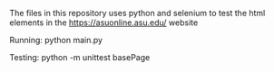 The files in this repository uses python and selenium to test the html elements in the https://asuonline.asu.edu/ website

Running: python main.py

Testing: python -m unittest basePage